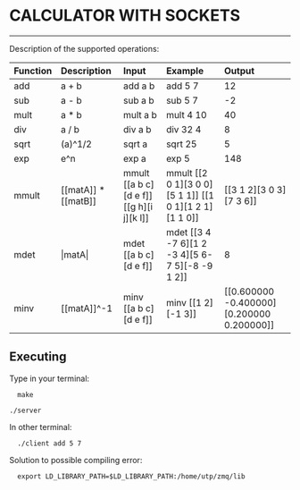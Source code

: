 # CALCULATOR WITH SOCKETS
---
Description of the supported operations:

| Function    | Description     | Input    | Example   | Output|
| :------------- | :------------- | :------------- | :------------- | :------------- |
| add       | a + b       | add a b       |   add 5 7       | 12        |
| sub       | a - b       | sub a b       |   sub 5 7       | -2        |
| mult      | a * b       | mult a b       |   mult 4 10       | 40        |
| div       | a / b       | div a b       |   div 32 4       | 8         |
| sqrt      | (a)^1/2     | sqrt a        |   sqrt 25        | 5         |
| exp       | e^n         | exp a         |   exp 5         | 148       |
| mmult     | [[matA]] * [[matB]] | mmult [[a b c][d e f]] [[g h][i j][k l]] | mmult [[2 0 1][3 0 0][5 1 1]] [[1 0 1][1 2 1][1 1 0]]| [[3 1 2][3 0 3][7 3 6]]|
| mdet       | \|matA\|      | mdet [[a b c][d e f]]         |   mdet [[3 4 -7 6][1 2 -3 4][5 6-7 5][-8 -9 1 2]] | 8       |
| minv       | [[matA]]^-1         | minv [[a b c][d e f]] |  minv [[1 2][-1 3]]   | [[0.600000 -0.400000][0.200000 0.200000]] |

## Executing

Type in your terminal:

      make

    ./server

In other terminal:

      ./client add 5 7

Solution to possible compiling error:

      export LD_LIBRARY_PATH=$LD_LIBRARY_PATH:/home/utp/zmq/lib

